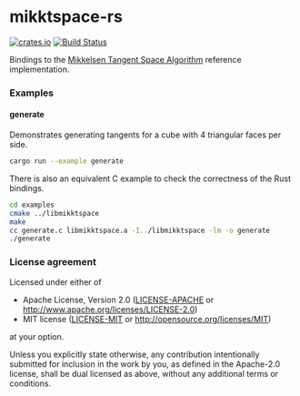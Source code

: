 # mikktspace-rs
[![crates.io](https://img.shields.io/crates/v/mikktspace.svg)](https://crates.io/crates/mikktspace)
[![Build Status](https://travis-ci.org/bwasty/mikktspace-rs.svg?branch=master)](https://travis-ci.org/gltf-rs/mikktspace)

Bindings to the [Mikkelsen Tangent Space Algorithm] reference implementation.

### Examples

#### generate

Demonstrates generating tangents for a cube with 4 triangular faces per side.

```sh
cargo run --example generate
```

There is also an equivalent C example to check the correctness of the Rust bindings.

```sh
cd examples
cmake ../libmikktspace
make
cc generate.c libmikktspace.a -I../libmikktspace -lm -o generate
./generate
```

### License agreement

Licensed under either of

 * Apache License, Version 2.0
   ([LICENSE-APACHE](LICENSE-APACHE) or http://www.apache.org/licenses/LICENSE-2.0)
 * MIT license
   ([LICENSE-MIT](LICENSE-MIT) or http://opensource.org/licenses/MIT)

at your option.

Unless you explicitly state otherwise, any contribution intentionally submitted
for inclusion in the work by you, as defined in the Apache-2.0 license, shall be
dual licensed as above, without any additional terms or conditions.

[Mikkelsen Tangent Space Algorithm]: (https://wiki.blender.org/index.php/Dev:Shading/Tangent_Space_Normal_Maps)
